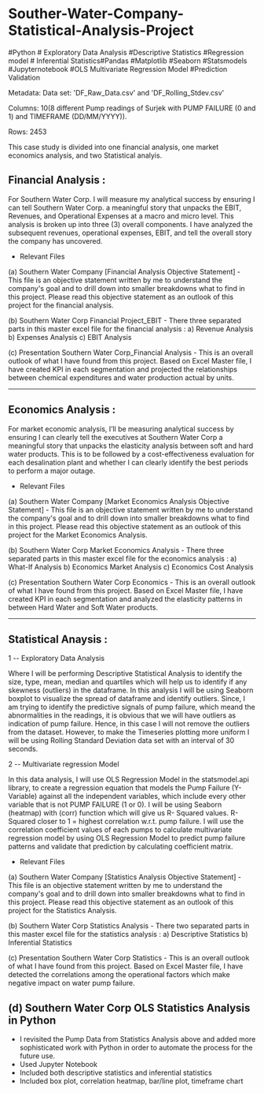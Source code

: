 # Souther-Water-Company-Statistical-Analysis-Project
#Python # Exploratory Data Analysis #Descriptive Statistics #Regression model # Inferential Statistics#Pandas #Matplotlib #Seaborn #Statsmodels #Jupyternotebook #OLS Multivariate Regression Model #Prediction Validation

Metadata:
Data set: 'DF_Raw_Data.csv' and 'DF_Rolling_Stdev.csv'

Columns: 10(8 different Pump readings of Surjek with PUMP FAILURE (0 and 1) and TIMEFRAME (DD/MM/YYYY)).

Rows: 2453

This case study is divided into one financial analysis, one market economics analysis, and two Statistical analyis.

## Financial Analysis :

For Southern Water Corp. I will measure my analytical success by ensuring I can tell Southern Water Corp. a meaningful story that unpacks the EBIT, Revenues, and Operational Expenses at a macro and micro level.
This analysis is broken up into three (3) overall components. I have analyzed the subsequent revenues, operational expenses, EBIT, and tell the overall story the company has uncovered.

* Relevant Files

(a) Southern Water Company [Financial Analysis Objective Statement] - 
This file is an objective statement written by me to understand the company's goal and to drill down into smaller breakdowns what to find in this project.  Please read this objective statement as an outlook of this project for the financial analysis.

(b) Southern Water Corp Financial Project_EBIT - 
There three separated parts in this master excel file for the financial analysis : 
a) Revenue Analysis b) Expenses Analysis c) EBIT Analysis

(c) Presentation Southern Water Corp_Financial Analysis - 
This is an overall outlook of what I have found from this project. 
Based on Excel Master file, I have created KPI in each segmentation and projected the relationships between chemical expenditures and water production actual by units.

-------------------------------------------------------------------------------------------------------------------------------


## Economics Analysis :

For market economic analysis, I’ll be measuring analytical success by ensuring I can clearly tell the executives at Southern Water Corp a meaningful story that unpacks the elasticity analysis between soft and hard water products. This is to be followed by a cost-effectiveness evaluation for each desalination plant and whether  I can clearly identify the best periods to perform a major outage.

* Relevant Files

(a) Southern Water Company [Market Economics Analysis Objective Statement] - This file is an objective statement written by me to understand the company's goal and to drill down into smaller breakdowns what to find in this project. Please read this objective statement as an outlook of this project for the Market Economics Analysis.

(b) Southern Water Corp Market Economics Analysis - There three separated parts in this master excel file for the economics analysis : a) What-If Analysis b) Economics Market Analysis c) Economics Cost Analysis

(c) Presentation Southern Water Corp Economics - This is an overall outlook of what I have found from this project. Based on Excel Master file, I have created KPI in each segmentation and analyzed the elasticity patterns in between Hard Water and Soft Water products.


-------------------------------------------------------------------------------------------------------------------------------


## Statistical Anaysis :

1 -- Exploratory Data Analysis

Where I will be performing Descriptive Statistical Analysis to identify the size, type, mean, median and quartiles which will help us to identify if any skewness (outliers) in the dataframe. In this analysis I will be using Seaborn boxplot to visualize the spread of dataframe and identify outliers. Since, I am trying to identify the predictive signals of pump failure, which meand the abnormalities in the readings, it is obvious that we will have outliers as indication of pump failure.
Hence, in this case I will not remove the outliers from the dataset. However, to make the Timeseries plotting more uniform I will be using Rolling Standard Deviation data set with an interval of 30 seconds. 

2 -- Multivariate regression Model

In this data analysis, I will use OLS Regression Model in the statsmodel.api library, to create a regression equation that models the Pump Failure (Y-Variable) against 
all the independent variables, which include every other variable that is not PUMP FAILURE (1 or 0). I will be using Seaborn (heatmap) with (corr) function which will give us R- Squared values. R-Squared closer to 1 = highest correlation w.r.t. pump failure. I will use the correlation coefficient values of each pumps to calculate multivariate regression model by using OLS Regression Model to predict pump failure patterns and validate that prediction by calculating coefficient matrix.

* Relevant Files

(a) Southern Water Company [Statistics Analysis Objective Statement] - This file is an objective statement written by me to understand the company's goal and to drill down into smaller breakdowns what to find in this project. Please read this objective statement as an outlook of this project for the Statistics Analysis.

(b) Southern Water Corp Statistics Analysis - There two separated parts in this master excel file for the statistics analysis : a) Descriptive Statistics b) Inferential Statistics 

(c) Presentation Southern Water Corp Statistics - This is an overall outlook of what I have found from this project. Based on Excel Master file, I have detected the correlations among the operational factors which make negative impact on water pump failure.

## (d) Southern Water Corp OLS Statistics Analysis in Python 
- I revisited the Pump Data from Statistics Analysis above and added more sophisticated work with Python in order to automate the process for the future use.
- Used Jupyter Notebook
- Included both descriptive statistics and inferential statistics
- Included box plot, correlation heatmap, bar/line plot, timeframe chart
